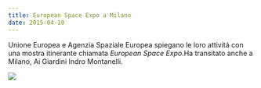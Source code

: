 ```yaml
---
title: European Space Expo a Milano
date: 2015-04-10
---
```

Unione Europea e Agenzia Spaziale Europea spiegano le loro attivitá con una mostra itinerante chiamata <em>European Space Expo.</em>Ha transitato anche a Milano, Ai Giardini Indro Montanelli.

![](/argoweb)
